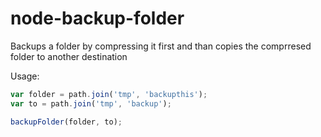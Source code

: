# node-backup-folder
Backups a folder by compressing it first and than copies the comprresed folder to another destination

Usage:
```javascript
var folder = path.join('tmp', 'backupthis');
var to = path.join('tmp', 'backup');

backupFolder(folder, to);
```